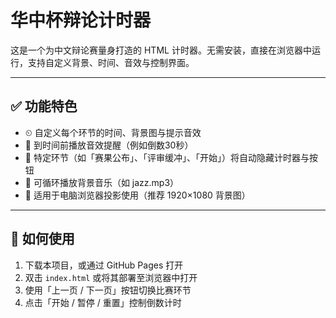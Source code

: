 #  华中杯辩论计时器

这是一个为中文辩论赛量身打造的 HTML 计时器。无需安装，直接在浏览器中运行，支持自定义背景、时间、音效与控制界面。

---

## ✅ 功能特色

- ⏲ 自定义每个环节的时间、背景图与提示音效  
- 🎵 到时间前播放音效提醒（例如倒数30秒）  
- 👻 特定环节（如「赛果公布」、「评审缓冲」、「开始」）将自动隐藏计时器与按钮  
- 🔁 可循环播放背景音乐（如 jazz.mp3）  
- 📱 适用于电脑浏览器投影使用（推荐 1920×1080 背景图）

---

## 🚀 如何使用

1. 下载本项目，或通过 GitHub Pages 打开  
2. 双击 `index.html` 或将其部署至浏览器中打开  
3. 使用「上一页 / 下一页」按钮切换比赛环节  
4. 点击「开始 / 暂停 / 重置」控制倒数计时
